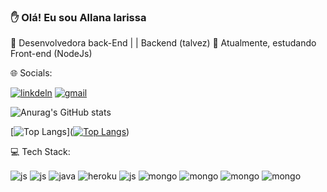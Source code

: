 ### ✋ Olá! Eu sou Allana larissa



🔭 Desenvolvedora back-End | | Backend (talvez)
🌱 Atualmente, estudando Front-end (NodeJs)


🌐 Socials:


[![linkdeln](https://img.shields.io/badge/LinkedIn-0077B5?style=for-the-badge&logo=linkedin&logoColor=white)](https://www.linkedin.com/in/larissa-leonel-74557916b/)
[![gmail](https://img.shields.io/badge/Gmail-D14836?style=for-the-badge&logo=gmail&logoColor=white)](larissaleonel98@gmail.com)

![Anurag's GitHub stats](https://github-readme-stats.vercel.app/api?username=larileonell&show_icons=true&theme=radical)

[![Top Langs](https://github-readme-stats.vercel.app/api/top-langs/?username=larileonell&hide=javascript,html)]([![Top Langs](https://github-readme-stats.vercel.app/api/top-langs/?username=anuraghazra&hide=javascript,html)](https://github.com/anuraghazra/github-readme-stats))


💻 Tech Stack:
<div style="display: inline_block><br/>
            <img align="center" alt="node"src="https://img.shields.io/badge/Node.js-43853D?style=for-the-badge&logo=node.js&logoColor=white"/>
            <img align="center" alt="js"src="https://img.shields.io/badge/JavaScript-F7DF1E?style=for-the-badge&logo=javascript&logoColor=black"/> 
                                                                                                                                                <img align="center" alt="js"src="https://img.shields.io/badge/Node.js-43853D?style=for-the-badge&logo=node.js&logoColor=white"/> 
                                                                                                                                                <img align="center" alt="java"	src="https://img.shields.io/badge/Java-ED8B00?style=for-the-badge&logo=openjdk&logoColor=white"/> 
                                                                                                                                                <img align="center" alt="heroku"src="https://img.shields.io/badge/Heroku-430098?style=for-the-badge&logo=heroku&logoColor=white"/> 
                                                                                                                                                <img align="center" alt="js" src="https://img.shields.io/badge/MySQL-00000F?style=for-the-badge&logo=mysql&logoColor=white"/> 
                                                                                                                                                <img align="center" alt="mongo" src="https://img.shields.io/badge/MongoDB-4EA94B?style=for-the-badge&logo=mongodb&logoColor=white"/> <img align="center" alt="mongo" src="https://img.shields.io/badge/Express.js-404D59?style=for-the-badge"/> 
                                                                                                                                                <img align="center" alt="mongo" src="https://img.shields.io/badge/React-20232A?style=for-the-badge&logo=react&logoColor=61DAFB"/>   <img align="center" alt="mongo" src="https://img.shields.io/badge/TypeScript-007ACC?style=for-the-badge&logo=typescript&logoColor=white"/>                                                  
                                                                                                                                               </div>
